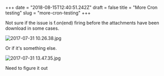 +++
date = "2018-08-15T12:40:51.242Z"
draft = false
title = "More Cron testing"
slug = "more-cron-testing"
+++

Not sure if the issue is f.on(end) firing before the attachments have been download in some cases.

  

![2017-07-31 10.26.38.jpg](/images/2018/08/15/2017-07-31-10.26.38.jpg)  

  

Or if it's something else.

  

![2017-07-31 13.47.35.jpg](/images/2018/08/15/2017-07-31-13.47.35.jpg)  

  

Need to figure it out